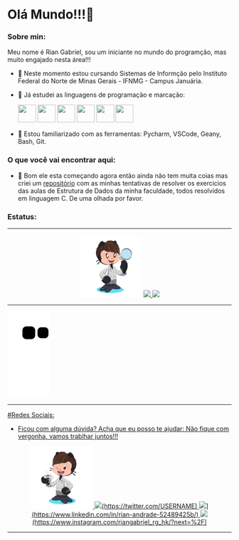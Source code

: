 # Olá Mundo!!!👋

### Sobre min: 

Meu nome é Rian Gabriel, sou um iniciante no mundo do programção, mas muito engajado nesta área!!!
- 🔭 Neste momento estou cursando Sistemas de Informção pelo Instituto Federal do Norte de Minas Gerais - IFNMG - Campus Januária.
- 🌱 Já estudei as linguagens de programação e marcação: 

   <img src="https://cdn.jsdelivr.net/gh/devicons/devicon/icons/c/c-plain.svg" width="40" height="40"/> <img src="https://cdn.jsdelivr.net/gh/devicons/devicon/icons/python/python-plain.svg" width="40" height="40"/> <img src="https://cdn.jsdelivr.net/gh/devicons/devicon/icons/html5/html5-original.svg" width="40" height="40"/> <img src="https://cdn.jsdelivr.net/gh/devicons/devicon/icons/css3/css3-original.svg" width="40" height="40"/>  <img src="https://cdn.jsdelivr.net/gh/devicons/devicon/icons/javascript/javascript-original.svg" width="40" height="40" /> <img src="https://cdn.jsdelivr.net/gh/devicons/devicon/icons/cplusplus/cplusplus-original.svg"  width="40" height="40"/>
        
          
          
- 🤝 Estou familiarizado com as ferramentas: Pycharm, VSCode, Geany, Bash, Git. 

### O que você vai encontrar aqui:

- 🏈 Bom ele esta começando agora então ainda não tem muita coias mas criei um [repositório](https://github.com/RianAndrade/EstudosC) com as minhas tentativas de resolver os exercicios das aulas de Estrutura de Dados da minha faculdade, todos resolvidos em linguagem C. De uma olhada por favor.


### Estatus: 
***

<div align="center">
  <img src="https://github.com/RianAndrade/EstudosC/blob/main/imagens/octocat-1677547065887.png"  width="140" height="140"/>
  <a href="https://github.com/RianAndrade">
  <img height="135em" src="https://github-readme-stats.vercel.app/api?username=RianAndrade&show_icons=true&theme=dracula&include_all_commits=true&count_private=true"/>
  <img height="135em" src="https://github-readme-stats.vercel.app/api/top-langs/?username=RianAndrade&layout=compact&langs_count=7&theme=dracula"/>
</div>

***

   ![Snake animation](https://github.com/RianAndrade/RianAndrade/blob/output/github-contribution-grid-snake.svg)

***
   #Redes Sociais:
   
- Ficou com alguma dúvida? Acha que eu posso te ajudar: Não fique com vergonha, vamos trablhar juntos!!!
<div align="center">
<img src="https://github.com/RianAndrade/EstudosC/blob/main/imagens/octocat-1677582851060.png"  width="140" height="140"/>
<img src="https://img.shields.io/badge/twitter-%231DA1F2.svg?&style=for-the-badge&logo=twitter&logoColor=white" />(https://twitter.com/USERNAME) 
<img src="https://img.shields.io/badge/linkedin-%230077B5.svg?&style=for-the-badge&logo=linkedin&logoColor=white" />](https://www.linkedin.com/in/rian-andrade-52489425b/) 
<img src = "https://img.shields.io/badge/instagram-%23E4405F.svg?&style=for-the-badge&logo=instagram&logoColor=white" >(https://www.instagram.com/riangabriel_rg_hk/?next=%2F)  
  </div>

 ***
